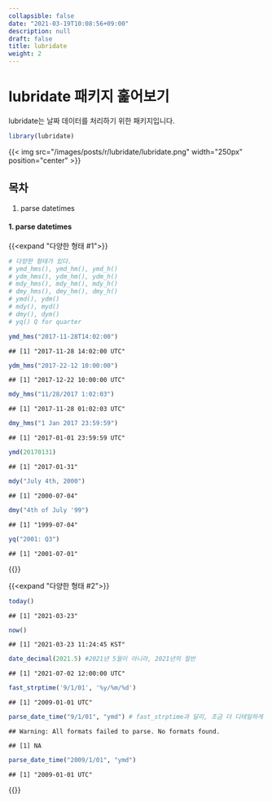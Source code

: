 ```yaml
---
collapsible: false
date: "2021-03-19T10:08:56+09:00"
description: null
draft: false
title: lubridate
weight: 2
---
```


# lubridate 패키지 훑어보기
lubridate는 날짜 데이터를 처리하기 위한 패키지입니다.


```r
library(lubridate)
```
{{< img src="/images/posts/r/lubridate/lubridate.png" width="250px" position="center" >}}

## 목차
1. parse datetimes

#### 1. parse datetimes
{{<expand "다양한 형태 #1">}}

```r
# 다양한 형태가 있다.
# ymd_hms(), ymd_hm(), ymd_h()
# ydm_hms(), ydm_hm(), ydm_h()
# mdy_hms(), mdy_hm(), mdy_h()
# dmy_hms(), dmy_hm(), dmy_h()
# ymd(), ydm()
# mdy(), myd()
# dmy(), dym()
# yq() Q for quarter

ymd_hms("2017-11-28T14:02:00")
```

```
## [1] "2017-11-28 14:02:00 UTC"
```

```r
ydm_hms("2017-22-12 10:00:00")
```

```
## [1] "2017-12-22 10:00:00 UTC"
```

```r
mdy_hms("11/28/2017 1:02:03")
```

```
## [1] "2017-11-28 01:02:03 UTC"
```

```r
dmy_hms("1 Jan 2017 23:59:59")
```

```
## [1] "2017-01-01 23:59:59 UTC"
```

```r
ymd(20170131)
```

```
## [1] "2017-01-31"
```

```r
mdy("July 4th, 2000")
```

```
## [1] "2000-07-04"
```

```r
dmy("4th of July '99")
```

```
## [1] "1999-07-04"
```

```r
yq("2001: Q3")
```

```
## [1] "2001-07-01"
```
{{</expand>}}

{{<expand "다양한 형태 #2">}}

```r
today()
```

```
## [1] "2021-03-23"
```

```r
now()
```

```
## [1] "2021-03-23 11:24:45 KST"
```

```r
date_decimal(2021.5) #2021년 5월이 아니라, 2021년의 절반
```

```
## [1] "2021-07-02 12:00:00 UTC"
```

```r
fast_strptime('9/1/01', '%y/%m/%d')
```

```
## [1] "2009-01-01 UTC"
```

```r
parse_date_time("9/1/01", "ymd") # fast_strptime과 달리, 조금 더 디테일하게 써줘야한다.
```

```
## Warning: All formats failed to parse. No formats found.
```

```
## [1] NA
```

```r
parse_date_time("2009/1/01", "ymd")
```

```
## [1] "2009-01-01 UTC"
```
{{</expand>}}
